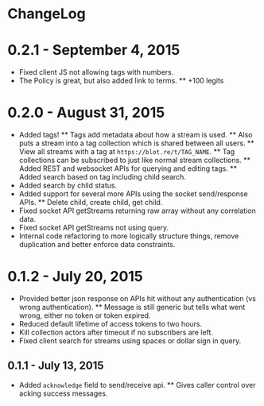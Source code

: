 # ChangeLog

# 0.2.1 - September 4, 2015
* Fixed client JS not allowing tags with numbers.
* The Policy is great, but also added link to terms.
** +100 legits
 
# 0.2.0 - August 31, 2015
* Added tags!
** Tags add metadata about how a stream is used.
** Also puts a stream into a tag collection which is shared between all users.
** View all streams with a tag at `https://blot.re/t/TAG_NAME`.
** Tag collections can be subscribed to just like normal stream collections.
** Added REST and websocket APIs for querying and editing tags.
** Added search based on tag including child search.
* Added search by child status.
* Added support for several more APIs using the socket send/response APIs.
** Delete child, create child, get child.
* Fixed socket API getStreams returning raw array without any correlation data.
* Fixed socket API getStreams not using query.
* Internal code refactoring to more logically structure things, remove duplication and better enforce data constraints.

# 0.1.2 - July 20, 2015
* Provided better json response on APIs hit without any authentication (vs wrong authentication).
** Message is still generic but tells what went wrong, either no token or token expired.
* Reduced default lifetime of access tokens to two hours.
* Kill collection actors after timeout if no subscribers are left.
* Fixed client search for streams using spaces or dollar sign in query.

## 0.1.1 - July 13, 2015
* Added `acknowledge` field to send/receive api.
** Gives caller control over acking success messages.

